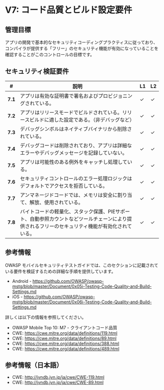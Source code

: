 # V7: コード品質とビルド設定要件

## 管理目標

アプリの開発で基本的なセキュリティコーディングプラクティスに従っており、コンパイラが提供する「フリー」のセキュリティ機能が有効になっていることを確認することがこのコントロールの目標です。

## セキュリティ検証要件

| # | 説明 | L1 | L2 |
| --- | --- | --- | --- |
| **7.1** | アプリは有効な証明書で署名およびプロビジョニングされている。 | ✓ | ✓ |
| **7.2** | アプリはリリースモードでビルドされている。リリースビルドに適した設定である。（非デバッグなど） | ✓ | ✓ |
| **7.3** | デバッグシンボルはネイティブバイナリから削除されている。 | ✓ | ✓ |
| **7.4** | デバッグコードは削除されており、アプリは詳細なエラーやデバッグメッセージを記録していない。 | ✓ | ✓ |
| **7.5** | アプリは可能性のある例外をキャッチし処理している。 | ✓ | ✓ |
| **7.6** | セキュリティコントロールのエラー処理ロジックはデフォルトでアクセスを拒否している。 | ✓ | ✓ |
| **7.7** | アンマネージドコードでは、メモリは安全に割り当て、解放、使用されている。 | ✓ | ✓ |
| **7.8** | バイトコードの軽量化、スタック保護、PIEサポート、自動参照カウントなどツールチェーンにより提供されるフリーのセキュリティ機能が有効化されている。 | ✓ | ✓ |

## 参考情報

OWASP モバイルセキュリティテストガイドでは、このセクションに記載されている要件を検証するための詳細な手順を提供しています。

- Android - https://github.com/OWASP/owasp-mstg/blob/master/Document/0x05i-Testing-Code-Quality-and-Build-Settings.md
- iOS - https://github.com/OWASP/owasp-mstg/blob/master/Document/0x06i-Testing-Code-Quality-and-Build-Settings.md

詳しくは以下の情報を参照してください。

- OWASP Mobile Top 10:  M7 - クライアントコード品質
- CWE: https://cwe.mitre.org/data/definitions/119.html
- CWE: https://cwe.mitre.org/data/definitions/89.html
- CWE: https://cwe.mitre.org/data/definitions/388.html
- CWE: https://cwe.mitre.org/data/definitions/489.html

## 参考情報（日本語）

- CWE: http://jvndb.jvn.jp/ja/cwe/CWE-119.html
- CWE: http://jvndb.jvn.jp/ja/cwe/CWE-89.html
